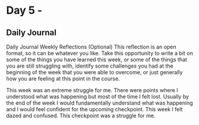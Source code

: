 # Day 5 - 

## Daily Journal

Daily Journal
Weekly Reflections (Optional)
This reflection is an open format, so it can be whatever you like. Take this opportunity to write a bit on some of the things you have learned this week, or some of the things that you are still struggling with, identify some challenges you had at the beginning of the week that you were able to overcome, or just generally how you are feeling at this point in the course.

This week was an extreme struggle for me. There were points where I understood what was happening but most of the time I felt lost. Usually by the end of the week I would fundamentally understand what was happening and I would feel confident for the upcoming checkpoint. This week I felt dazed and confused. This checkpoint was a struggle for me.

